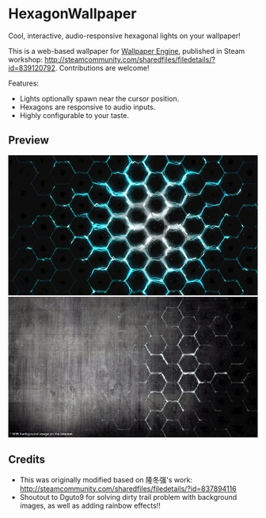 # HexagonWallpaper
Cool, interactive, audio-responsive hexagonal lights on your wallpaper!

This is a web-based wallpaper for [Wallpaper Engine](http://store.steampowered.com/app/431960/Wallpaper_Engine/), published in Steam workshop: <http://steamcommunity.com/sharedfiles/filedetails/?id=839120792>. Contributions are welcome!

Features:

- Lights optionally spawn near the cursor position.
- Hexagons are responsive to audio inputs.
- Highly configurable to your taste.

## Preview
![](/preview/Hexagons.png)
![](/preview/Hexagons2.png)

## Credits
- This was originally modified based on 隆冬强's work: http://steamcommunity.com/sharedfiles/filedetails/?id=837894116
- Shoutout to Dguto9 for solving dirty trail problem with background images, as well as adding rainbow effects!!
